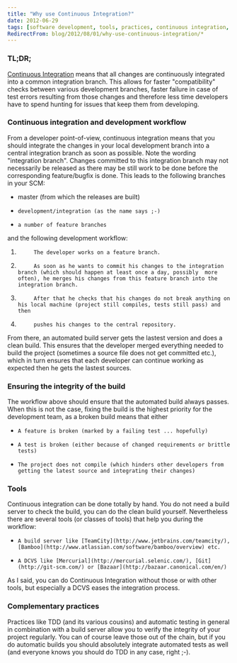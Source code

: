 ```yaml
---
title: "Why use Continuous Integration?"
date: 2012-06-29
tags: [software development, tools, practices, continuous integration, development workflow, automatic build]
RedirectFrom: blog/2012/08/01/why-use-continuous-integration/*
---
```


### TL;DR;

[Continuous Integration](http://en.wikipedia.org/wiki/Continuous_integration) means that all changes are continuously integrated into a common integration branch. This allows for faster "compatibility" checks between various development branches, faster failure in case of test errors resulting from those changes and therefore less time developers have to spend hunting for issues that keep them from developing.

### Continuous integration and development workflow

From a developer point-of-view, continuous integration means that you should integrate the changes in your local development branch into a central integration branch as soon as possible. Note the wording "integration branch". Changes committed to this integration branch may not necessarily be released as there may be still work to be done before the corresponding feature/bugfix is done. This leads to the following branches in your SCM:

* master (from which the releases are built)
*     development/integration (as the name says ;-)
*     a number of feature branches

and the following development workflow:

1.          The developer works on a feature branch.
2.          As soon as he wants to commit his changes to the integration branch (which should happen at least once a day, possibly 	more often), he merges his changes from this feature branch into the integration branch.
3.          After that he checks that his changes do not break anything on his local machine (project still compiles, tests still pass) and then
4.          pushes his changes to the central repository.

From there, an automated build server gets the lastest version and does a clean build. This ensures that the developer merged everything needed to build the project (sometimes a source file does not get committed etc.), which in turn ensures that each developer can continue working as expected then he gets the lastest sources.

### Ensuring the integrity of the build

The workflow above should ensure that the automated build always passes. When this is not the case, fixing the build is the highest priority for the development team, as a broken build means that either

*     A feature is broken (marked by a failing test ... hopefully)
*     A test is broken (either because of changed requirements or brittle tests)
*     The project does not compile (which hinders other developers from getting the latest source and integrating their changes)

### Tools

Continuous integration can be done totally by hand. You do not need a build server to check the build, you can do the clean build yourself. Nevertheless there are several tools (or classes of tools) that help you during the workflow:

*     A build server like [TeamCity](http://www.jetbrains.com/teamcity/), [Bamboo](http://www.atlassian.com/software/bamboo/overview) etc.
*     A DCVS like [Mercurial](http://mercurial.selenic.com/), [Git](http://git-scm.com/) or [Bazaar](http://bazaar.canonical.com/en/)

As I said, you can do Continuous Integration without those or with other tools, but especially a DCVS eases the integration process.

### Complementary practices

Practices like TDD (and its various cousins) and automatic testing in general in combination with a build server allow you to verify the integrity of your project regularly. You can of course leave those out of the chain, but if you do automatic builds you should absolutely integrate automated tests as well (and everyone knows you should do TDD in any case, right ;-).

